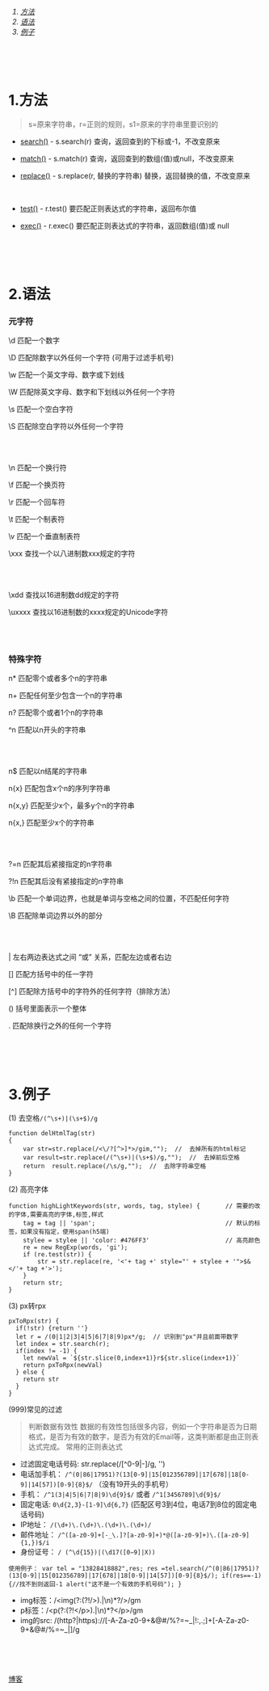 ﻿<h6>

1. <a href="#h1"> 方法 </a>
2. <a href="#h2"> 语法 </a>
3. <a href="#h3"> 例子 </a>


<br/><br/><br/>


###  <h1 id="h1"> 1.方法 </h1>
> s=原来字符串，r=正则的规则，s1=原来的字符串里要识别的


- [search()](https://developer.mozilla.org/zh-CN/docs/Web/JavaScript/Reference/Global_Objects/String/search) - s.search(r)  查询，返回查到的下标或-1，不改变原来

- [match()](https://developer.mozilla.org/zh-CN/docs/Web/JavaScript/Reference/Global_Objects/String/match) - s.match(r)  查询，返回查到的数组(值)或null，不改变原来

- [replace()](https://developer.mozilla.org/zh-CN/docs/Web/JavaScript/Reference/Global_Objects/String/replace) - s.replace(r, 替换的字符串) 替换，返回替换的值，不改变原来

<br/>

* [test()](https://developer.mozilla.org/zh-CN/docs/Web/JavaScript/Reference/Global_Objects/RegExp/test) - r.test() 要匹配正则表达式的字符串，返回布尔值

* [exec()](https://developer.mozilla.org/zh-CN/docs/Web/JavaScript/Reference/Global_Objects/RegExp/exec) - r.exec() 要匹配正则表达式的字符串，返回数组(值)或 null


<br/><br/><br/>


###  <h1 id="h2"> 2.语法 </h1>

<h3>元字符</h3>

\d 匹配一个数字

\D 匹配除数字以外任何一个字符 (可用于过滤手机号)

\w 匹配一个英文字母、数字或下划线

\W 匹配除英文字母、数字和下划线以外任何一个字符

\s 匹配一个空白字符

\S 匹配除空白字符以外任何一个字符

<br/><br/>

\n 匹配一个换行符

\f 匹配一个换页符

\r 匹配一个回车符

\t 匹配一个制表符

\v 匹配一个垂直制表符

\xxx 查找一个以八进制数xxx规定的字符

<br/><br/>

\xdd 查找以16进制数dd规定的字符

\uxxxx 查找以16进制数的xxxx规定的Unicode字符

<br/><br/>


<h3>特殊字符</h3>

n* 匹配零个或者多个n的字符串

n+ 匹配任何至少包含一个n的字符串

n? 匹配零个或者1个n的字符串

^n 匹配以n开头的字符串

<br/><br/>

n$ 匹配以n结尾的字符串

n{x} 匹配包含x个n的序列字符串

n{x,y} 匹配至少x个，最多y个n的字符串

n{x,} 匹配至少x个的字符串

<br/><br/>

?=n 匹配其后紧接指定的n字符串

?!n 匹配其后没有紧接指定的n字符串

\b 匹配一个单词边界，也就是单词与空格之间的位置，不匹配任何字符

\B 匹配除单词边界以外的部分

<br/><br/>

| 左右两边表达式之间 “或” 关系，匹配左边或者右边

[] 匹配方括号中的任一字符

[^] 匹配除方括号中的字符外的任何字符（排除方法）

() 括号里面表示一个整体

. 匹配除换行之外的任何一个字符


<br/><br/><br/>


###  <h1 id="h3"> 3.例子 </h1>

(1) 去空格``/(^\s+)|(\s+$)/g ``

```
function delHtmlTag(str)
{
    var str=str.replace(/<\/?[^>]*>/gim,"");  //  去掉所有的html标记
    var result=str.replace(/(^\s+)|(\s+$)/g,"");  //  去掉前后空格
    return  result.replace(/\s/g,"");  //  去除字符串空格
}
```

(2) 高亮字体

```
function highLightKeywords(str, words, tag, stylee) {       // 需要的改的字体,需要高亮的字体,标签,样式
    tag = tag || 'span';                                    // 默认的标签，如果没有指定，使用span(h5端)
    stylee = stylee || 'color: #476FF3'                     // 高亮颜色
    re = new RegExp(words, 'gi');
    if (re.test(str)) {
        str = str.replace(re, '<'+ tag +' style="' + stylee + '">$&</'+ tag +'>');
    }
    return str;
}
```

(3) px转rpx

```
pxToRpx(str) {
  if(!str) {return ''}
  let r = /(0|1|2|3|4|5|6|7|8|9)px*/g;  // 识别到"px"并且前面带数字
  let index = str.search(r);
  if(index != -1) {
    let newVal = `${str.slice(0,index+1)}r${str.slice(index+1)}`
    return pxToRpx(newVal)
  } else {
    return str
  }  
}
```

(999)常见的过滤
> 判断数据有效性 数据的有效性包括很多内容，例如一个字符串是否为日期格式，是否为有效的数字，是否为有效的Email等，这类判断都是由正则表达式完成。 常用的正则表达式

- 过滤固定电话号码:  str.replace(/[^0-9|-]/g, '')
- 电话加手机： ``/^(0|86|17951)?(13[0-9]|15[012356789]|17[678]|18[0-9]|14[57])[0-9]{8}$/``   （没有19开头的手机号）
- 手机： ``/^1(3|4|5|6|7|8|9)\d{9}$/``  或者 ``/^1[3456789]\d{9}$/``
- 固定电话: ``0\d{2,3}-[1-9]\d{6,7}``  (匹配区号3到4位，电话7到8位的固定电话号码)
- IP地址： ``/(\d+)\.(\d+)\.(\d+)\.(\d+)/``
- 邮件地址： ``/^([a-z0-9]+[-_\.]?[a-z0-9]+)*@([a-z0-9]+)\.([a-z0-9]{1,})$/i``
- 身份证号： ``/ (^\d{15})|(\d17([0−9]|X))``

```
使用例子： var tel = "13828418882",res; res =tel.search(/^(0|86|17951)?(13[0-9]|15[012356789]|17[678]|18[0-9]|14[57])[0-9]{8}$/); if(res==-1){//找不到则返回-1 alert("这不是一个有效的手机号码"); }
```

- img标签：/<img(?:(?!\/>).|\n)*?\/>/gm
- p标签：/<p(?:(?!<\/p>).|\n)*?<\/p>/gm
- img的src: /(http?|https):\/\/[-A-Za-z0-9+&@#/%?=~_|!:,.;]+[-A-Za-z0-9+&@#/%=~_|]/g

<br/><br/><br/>

[博客](https://www.cnblogs.com/lgyong/p/9564328.html)




</h6>